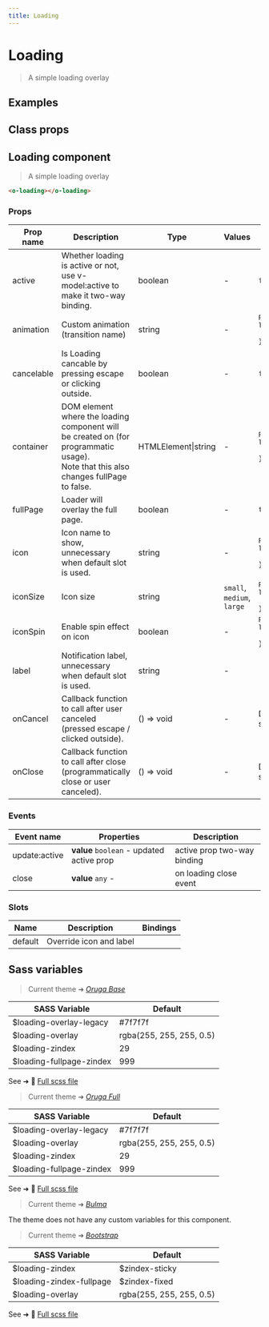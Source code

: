 ```yaml
---
title: Loading
---
```


# Loading

<div class="vp-doc">

> A simple loading overlay

<Carbon />
</div>

<div class="vp-example">

## Examples

<example-loading />

</div>
<div class="vp-example">

## Class props

<inspector-loading-viewer />

</div>

<div class="vp-doc">

## Loading component

> A simple loading overlay

```html
<o-loading></o-loading>
```

### Props

| Prop name  | Description                                                                                                                             | Type                | Values                     | Default                                                                                                                                                    |
| ---------- | --------------------------------------------------------------------------------------------------------------------------------------- | ------------------- | -------------------------- | ---------------------------------------------------------------------------------------------------------------------------------------------------------- |
| active     | Whether loading is active or not, use v-model:active to make it two-way binding.                                                        | boolean             | -                          | <code style='white-space: nowrap; padding: 0;'>false</code>                                                                                                |
| animation  | Custom animation (transition name)                                                                                                      | string              | -                          | <div><small>From <b>config</b>:</small></div><code style='white-space: nowrap; padding: 0;'>loading: {<br>&nbsp;&nbsp;animation: "fade"<br>}</code>        |
| cancelable | Is Loading cancable by pressing escape or clicking outside.                                                                             | boolean             | -                          | <code style='white-space: nowrap; padding: 0;'>false</code>                                                                                                |
| container  | DOM element where the loading component will be created on (for programmatic usage).<br/>Note that this also changes fullPage to false. | HTMLElement\|string | -                          | <div><small>From <b>config</b>:</small></div><code style='white-space: nowrap; padding: 0;'>loading: {<br>&nbsp;&nbsp;container: document.body<br>}</code> |
| fullPage   | Loader will overlay the full page.                                                                                                      | boolean             | -                          | <code style='white-space: nowrap; padding: 0;'>true</code>                                                                                                 |
| icon       | Icon name to show, unnecessary when default slot is used.                                                                               | string              | -                          | <div><small>From <b>config</b>:</small></div><code style='white-space: nowrap; padding: 0;'>loading: {<br>&nbsp;&nbsp;icon: "loading"<br>}</code>          |
| iconSize   | Icon size                                                                                                                               | string              | `small`, `medium`, `large` | <div><small>From <b>config</b>:</small></div><code style='white-space: nowrap; padding: 0;'>loading: {<br>&nbsp;&nbsp;iconSize: "medium"<br>}</code>       |
| iconSpin   | Enable spin effect on icon                                                                                                              | boolean             | -                          | <div><small>From <b>config</b>:</small></div><code style='white-space: nowrap; padding: 0;'>loading: {<br>&nbsp;&nbsp;iconSpin: true<br>}</code>           |
| label      | Notification label, unnecessary when default slot is used.                                                                              | string              | -                          |                                                                                                                                                            |
| onCancel   | Callback function to call after user canceled (pressed escape / clicked outside).                                                       | () =&gt; void       | -                          | Default function (see source code)                                                                                                                         |
| onClose    | Callback function to call after close (programmatically close or user canceled).                                                        | () =&gt; void       | -                          | Default function (see source code)                                                                                                                         |

### Events

| Event name    | Properties                                | Description                 |
| ------------- | ----------------------------------------- | --------------------------- |
| update:active | **value** `boolean` - updated active prop | active prop two-way binding |
| close         | **value** `any` -                         | on loading close event      |

### Slots

| Name    | Description             | Bindings |
| ------- | ----------------------- | -------- |
| default | Override icon and label |          |

</div>

<div class="vp-doc">

## Sass variables

<div class="theme-orugabase">

> Current theme ➜ _[Oruga Base](https://github.com/oruga-ui/theme-oruga)_

| SASS Variable            | Default                  |
| ------------------------ | ------------------------ |
| $loading-overlay-legacy  | #7f7f7f                  |
| $loading-overlay         | rgba(255, 255, 255, 0.5) |
| $loading-zindex          | 29                       |
| $loading-fullpage-zindex | 999                      |

See ➜ 📄 [Full scss file](https://github.com/oruga-ui/theme-oruga/tree/main/src/assets/scss/components/_loading.scss)

</div><div class="theme-orugafull">

> Current theme ➜ _[Oruga Full](https://github.com/oruga-ui/theme-oruga)_

| SASS Variable            | Default                  |
| ------------------------ | ------------------------ |
| $loading-overlay-legacy  | #7f7f7f                  |
| $loading-overlay         | rgba(255, 255, 255, 0.5) |
| $loading-zindex          | 29                       |
| $loading-fullpage-zindex | 999                      |

See ➜ 📄 [Full scss file](https://github.com/oruga-ui/theme-oruga/tree/main/src/assets/scss/components/_loading.scss)

</div><div class="theme-bulma">

> Current theme ➜ _[Bulma](https://github.com/oruga-ui/theme-bulma)_

<p>The theme does not have any custom variables for this component.</p>
</div><div class="theme-bootstrap">

> Current theme ➜ _[Bootstrap](https://github.com/oruga-ui/theme-bootstrap)_

| SASS Variable            | Default                  |
| ------------------------ | ------------------------ |
| $loading-zindex          | $zindex-sticky           |
| $loading-zindex-fullpage | $zindex-fixed            |
| $loading-overlay         | rgba(255, 255, 255, 0.5) |

See ➜ 📄 [Full scss file](https://github.com/oruga-ui/theme-bootstrap/tree/main/src/assets/scss/components/_loading.scss)

</div>

</div>
